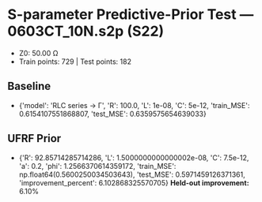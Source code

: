 # S-parameter Predictive-Prior Test — 0603CT_10N.s2p (S22)
- Z0: 50.00 Ω
- Train points: 729  |  Test points: 182

## Baseline
- {'model': 'RLC series -> Γ', 'R': 100.0, 'L': 1e-08, 'C': 5e-12, 'train_MSE': 0.6154107551868807, 'test_MSE': 0.6359575654639033}

## UFRF Prior
- {'R': 92.85714285714286, 'L': 1.5000000000000002e-08, 'C': 7.5e-12, 'a': 0.2, 'phi': 1.2566370614359172, 'train_MSE': np.float64(0.5600250034503643), 'test_MSE': 0.5971459126371361, 'improvement_percent': 6.102868325570705}
**Held-out improvement:** 6.10%